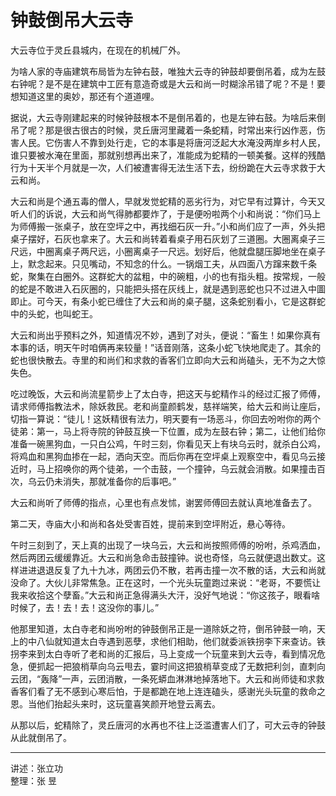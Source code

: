 # 钟鼓倒吊大云寺

大云寺位于灵丘县城内，在现在的机械厂外。

为啥人家的寺庙建筑布局皆为左钟右鼓，唯独大云寺的钟鼓却要倒吊着，成为左鼓右钟呢？是不是在建筑中工匠有意造奇或是大云和尚一时糊涂吊错了呢？不是！要想知道这里的奥妙，那还有个道道哩。

据说，大云寺刚建起来的时候钟鼓根本不是倒吊着的，也是左钟右鼓。为啥后来倒吊了呢？那是很古很古的时候，灵丘唐河里藏着一条蛇精，时常出来行凶作恶，伤害人民。它伤害人不靠到处行走，它的本事是将唐河泛起大水淹没两岸乡村人民，谁只要被水淹在里面，那就别想再出来了，准能成为蛇精的一顿美餐。这样的残酷行为十天半个月就是一次，人们被遭害得无法生活下去，纷纷跪在大云寺求救于大云和尚。

大云和尚是个通五毒的僧人，早就发觉蛇精的恶劣行为，对它早有过算计，今天又听人们的诉说，大云和尚气得肺都要炸了，于是便吩啦两个小和尚说：“你们马上为师傅搬一张桌子，放在空坪之中，再找细石灰一升。”小和尚们应了一声，外头把桌子摆好，石灰也拿来了。大云和尚转着看桌子用石灰划了三道圈。大圈离桌子三尺远，中圈离桌子两尺远，小圈离桌子一尺远。划好后，他就盘腿压脚地坐在桌子上，默念起来。只见嘴动，不知念的什么。一锅烟工夫，从四面八方蹿来数千条蛇，聚集在白圈外。这群蛇大的盆粗，中的碗粗，小的也有指头粗。按常规，一般的蛇是不敢进入石灰圈的，只能把头搭在灰线上，就是遇到恶蛇也只不过进入中圖即止。可今天，有条小蛇已缠住了大云和尚的桌子腿，这条蛇别看小，它是这群蛇中的头蛇，也叫蛇王。

大云和尚出乎预料之外，知道情况不妙，遇到了对头，便说：“畜生！如果你真有本事的话，明天午时咱俩再来较量！”话音刚落，这条小蛇飞快地爬走了。其余的蛇也很快散去。寺里的和尚们和求救的香客们立即向大云和尚磕头，无不为之大惊失色。

吃过晚饭，大云和尚流星箭步上了太白寺，把这天与蛇精作斗的经过汇报了师傅，请求师傅指教法术，除妖救民。老和尚童颜鹤发，慈祥端笑，给大云和尚让座后，切指一算说：“徒儿！这妖精很有法力，明天要有一场恶斗，你回去吩咐你的两个徒弟：第一，马上将寺院的钟鼓互换一下位置，成为左鼓右钟；第二，让他们给你准备一碗黑狗血，一只白公鸡，午时三刻，你看见天上有块乌云时，就杀白公鸡，将鸡血和黑狗血掺在一起，洒向天空。而后你再在空坪桌上观察空中，看见乌云接近时，马上招唤你的两个徒弟，一个击鼓，一个撞钟，乌云就会消散。如果撞击百次，乌云仍未消失，那就准备你的后事吧。”

大云和尚听了师傅的指点，心里也有点发怵，谢罢师傅回去就认真地准备去了。

第二天，寺庙大小和尚和各处受害百姓，提前来到空坪附近，悬心等待。

午时三刻到了，天上真的出现了一块乌云，大云和尚按照师傅的吩咐，杀鸡洒血，然后两团云缓缓靠近。大云和尚急命击鼓撞钟。说也奇怪，乌云就便退出数丈。这样进进退退反复了九十九冰，两团云仍不散，若再击撞一次不散的话，大云和尚就没命了。大伙儿非常焦急。正在这时，一个光头玩童跑过来说：“老哥，不要慌让我来收拾这个孽畜。”大云和尚正急得满头大汗，没好气地说：“你这孩子，眼看啥时候了，去！去！去！这没你的事儿。”

他那里知道，太白寺老和尚吩咐的钟鼓倒吊正是一道除妖之符，倒吊钟鼓一响，天上的中八仙就知道太白寺遇到恶孽，求他们相助，他们就委派铁拐李下来查访。铁拐李来到太白寺听了老和尚的汇报后，马上变成一个玩童来到大云寺，看到情况危急，便抓起一把狼梢草向乌云甩去，霎时间这把狼梢草变成了无数把利剑，直刺向云团，“轰降”一声，云团消散，一条死蟒血淋淋地掉落地下。大云和尚师徒和求救香客们看了无不感到心寒后怕，于是都跪在地上连连磕头，感谢光头玩童的救命之恩。当他们抬起头来时，这玩童喜笑颜开地登云离去。

从那以后，蛇精除了，灵丘唐河的水再也不往上泛滥遭害人们了，可大云寺的钟鼓从此就倒吊了。

---

讲述：张立功  
整理：张  昱